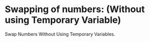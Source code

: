 # Swapping of numbers: (Without using Temporary Variable)
Swap Numbers Without Using Temporary Variables.
